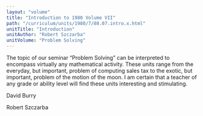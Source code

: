 ```yaml
---
layout: "volume"
title: "Introduction to 1980 Volume VII"
path: "/curriculum/units/1980/7/80.07.intro.x.html"
unitTitle: "Introduction"
unitAuthor: "Robert Szczarba"
unitVolume: "Problem Solving"
---
```

<body>
 <p>
  The topic of our seminar “Problem Solving” can be interpreted to encompass virtually any mathematical activity. These units range from the everyday, but important, problem of computing sales tax to the exotic, but important, problem of the motion of the moon. I am certain that a teacher of any grade or ability level will find these units interesting and stimulating.
 </p>
 <p>
  David Burry
 </p>
 <p>
  Robert Szczarba
 </p>

</body>